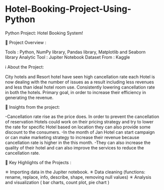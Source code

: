 # Hotel-Booking-Project-Using-Python
Python Project: Hotel Booking System!

📝 Project Overview :

Tools : Python, NumPy library, Pandas library, Matplotlib and Seaborn library
Analytic Tool : Jupiter Notebook
Dataset From : Kaggle

ℹ About the Project:

City hotels and Resort hotel have seen high cancellation rate each Hotel is now dealing with the number of issues as a result including less revenues and less than ideal hotel room use. Consistently lowering cancellation rate in both the hotels. Primary goal, in order to increase their efficiency in generating the revenue.

📶 Insights from the project:

-Cancellation rate rise as the price does. In order to prevent the cancellation of reservation Hotels could work on their pricing strategy and try to lower the rate for specific Hotel based on location they can also provide some discount to the consumers.
-In the month of Jan Hotel can start campaign or can make marketing strategy to increase their revenue because cancellation rate is higher in the this month.
-They can also increase the quality of their hotel and can also improve the services to reduce the cancellation rate.

🔆 Key Highlights of the Projects :

✳ Importing data in the Jupiter notebook.
✳ Data cleaning (functions: rename, replace, info, describe, shape, removing null values)
✳ Analysis and visualization ( bar charts, count plot, pie chart )
